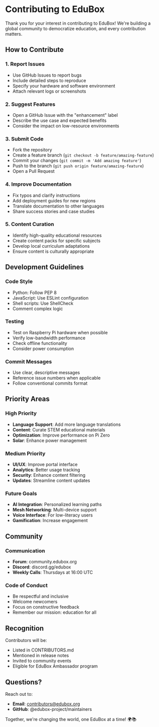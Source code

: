 # Contributing to EduBox

Thank you for your interest in contributing to EduBox! We're building a global community to democratize education, and every contribution matters.

## How to Contribute

### 1. Report Issues
- Use GitHub Issues to report bugs
- Include detailed steps to reproduce
- Specify your hardware and software environment
- Attach relevant logs or screenshots

### 2. Suggest Features
- Open a GitHub Issue with the "enhancement" label
- Describe the use case and expected benefits
- Consider the impact on low-resource environments

### 3. Submit Code
- Fork the repository
- Create a feature branch (`git checkout -b feature/amazing-feature`)
- Commit your changes (`git commit -m 'Add amazing feature'`)
- Push to the branch (`git push origin feature/amazing-feature`)
- Open a Pull Request

### 4. Improve Documentation
- Fix typos and clarify instructions
- Add deployment guides for new regions
- Translate documentation to other languages
- Share success stories and case studies

### 5. Content Curation
- Identify high-quality educational resources
- Create content packs for specific subjects
- Develop local curriculum adaptations
- Ensure content is culturally appropriate

## Development Guidelines

### Code Style
- Python: Follow PEP 8
- JavaScript: Use ESLint configuration
- Shell scripts: Use ShellCheck
- Comment complex logic

### Testing
- Test on Raspberry Pi hardware when possible
- Verify low-bandwidth performance
- Check offline functionality
- Consider power consumption

### Commit Messages
- Use clear, descriptive messages
- Reference issue numbers when applicable
- Follow conventional commits format

## Priority Areas

### High Priority
- **Language Support**: Add more language translations
- **Content**: Curate STEM educational materials
- **Optimization**: Improve performance on Pi Zero
- **Solar**: Enhance power management

### Medium Priority
- **UI/UX**: Improve portal interface
- **Analytics**: Better usage tracking
- **Security**: Enhance content filtering
- **Updates**: Streamline content updates

### Future Goals
- **AI Integration**: Personalized learning paths
- **Mesh Networking**: Multi-device support
- **Voice Interface**: For low-literacy users
- **Gamification**: Increase engagement

## Community

### Communication
- **Forum**: community.edubox.org
- **Discord**: discord.gg/edubox
- **Weekly Calls**: Thursdays at 16:00 UTC

### Code of Conduct
- Be respectful and inclusive
- Welcome newcomers
- Focus on constructive feedback
- Remember our mission: education for all

## Recognition

Contributors will be:
- Listed in CONTRIBUTORS.md
- Mentioned in release notes
- Invited to community events
- Eligible for EduBox Ambassador program

## Questions?

Reach out to:
- **Email**: contributors@edubox.org
- **GitHub**: @edubox-project/maintainers

Together, we're changing the world, one EduBox at a time! 🌍📚